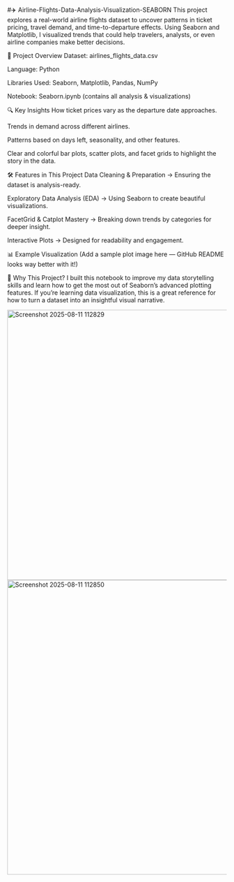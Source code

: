 #✈️ Airline-Flights-Data-Analysis-Visualization-SEABORN
This project explores a real-world airline flights dataset to uncover patterns in ticket pricing, travel demand, and time-to-departure effects. Using Seaborn and Matplotlib, I visualized trends that could help travelers, analysts, or even airline companies make better decisions.

📂 Project Overview
Dataset: airlines_flights_data.csv

Language: Python

Libraries Used: Seaborn, Matplotlib, Pandas, NumPy

Notebook: Seaborn.ipynb (contains all analysis & visualizations)

🔍 Key Insights
How ticket prices vary as the departure date approaches.

Trends in demand across different airlines.

Patterns based on days left, seasonality, and other features.
  
Clear and colorful bar plots, scatter plots, and facet grids to highlight the story in the data.

🛠 Features in This Project
Data Cleaning & Preparation → Ensuring the dataset is analysis-ready.

Exploratory Data Analysis (EDA) → Using Seaborn to create beautiful visualizations.

FacetGrid & Catplot Mastery → Breaking down trends by categories for deeper insight.

Interactive Plots → Designed for readability and engagement.

📊 Example Visualization
(Add a sample plot image here — GitHub README looks way better with it!)

🚀 Why This Project?
I built this notebook to improve my data storytelling skills and learn how to get the most out of Seaborn’s advanced plotting features. If you’re learning data visualization, this is a great reference for how to turn a dataset into an insightful visual narrative.

<img width="839" height="619" alt="Screenshot 2025-08-11 112829" src="https://github.com/user-attachments/assets/7e6e6de7-a43f-40ea-9ba9-893f4c7d373d" />



<img width="1424" height="675" alt="Screenshot 2025-08-11 112850" src="https://github.com/user-attachments/assets/69d2d29f-fb9a-4e16-9f37-85905ec9a15c" />
